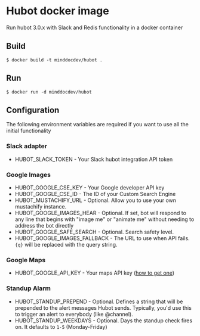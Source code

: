 # Hubot docker image

Run hubot 3.0.x with Slack and Redis functionality in a docker container

## Build

```
$ docker build -t minddocdev/hubot .
```

## Run

```
$ docker run -d minddocdev/hubot
```

## Configuration

The following environment variables are required if you want to use all the initial functionality

### Slack adapter

* HUBOT_SLACK_TOKEN - Your Slack hubot integration API token

### Google Images

* HUBOT_GOOGLE_CSE_KEY - Your Google developer API key
* HUBOT_GOOGLE_CSE_ID - The ID of your Custom Search Engine
* HUBOT_MUSTACHIFY_URL - Optional. Allow you to use your own mustachify instance.
* HUBOT_GOOGLE_IMAGES_HEAR - Optional. If set, bot will respond to any line that begins with "image me" or "animate me" without needing to address the bot directly
* HUBOT_GOOGLE_SAFE_SEARCH - Optional. Search safety level.
* HUBOT_GOOGLE_IMAGES_FALLBACK - The URL to use when API fails. `{q}` will be replaced with the query string.

### Google Maps

* HUBOT_GOOGLE_API_KEY - Your maps API key ([how to get one](https://developers.google.com/maps/documentation/javascript/tutorial#api_key))

### Standup Alarm

* HUBOT_STANDUP_PREPEND - Optional. Defines a string that will be prepended to the alert messages Hubot sends. Typically, you'd use this to trigger an alert to everybody (like @channel).
* HUBOT_STANDUP_WEEKDAYS - Optional. Days the standup check fires on. It defaults to `1-5` (Monday-Friday)
